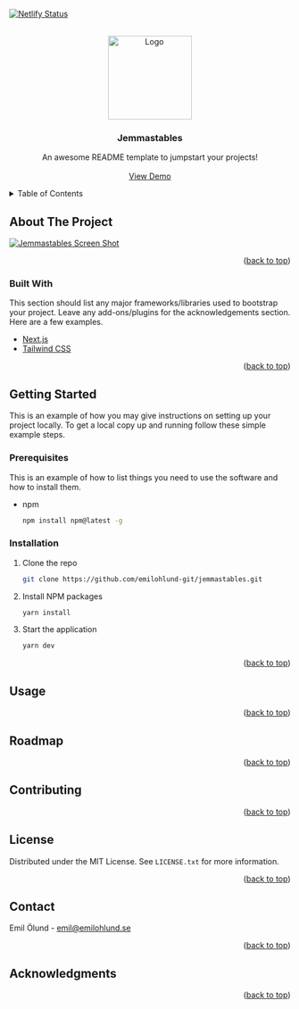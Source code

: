 <div id="top"></div>

[![Netlify Status](https://api.netlify.com/api/v1/badges/4f86c853-13b8-4da8-8a1f-e84097ee8336/deploy-status)](https://app.netlify.com/sites/jemmastables/deploys)

<!-- PROJECT LOGO -->
<br />
<div align="center">
  <a href="https://github.com/emilohlund-git/jemmastables">
    <img src="/public/images/logo.png" alt="Logo" width="150" height="150">
  </a>

  <h3 align="center">Jemmastables</h3>

  <p align="center">
    An awesome README template to jumpstart your projects!
    <br />
    <br />
    <a href="https://jemmastables.netlify.app/">View Demo</a>
  </p>
</div>



<!-- TABLE OF CONTENTS -->
<details>
  <summary>Table of Contents</summary>
  <ol>
    <li>
      <a href="#about-the-project">About The Project</a>
      <ul>
        <li><a href="#built-with">Built With</a></li>
      </ul>
    </li>
    <li>
      <a href="#getting-started">Getting Started</a>
      <ul>
        <li><a href="#prerequisites">Prerequisites</a></li>
        <li><a href="#installation">Installation</a></li>
      </ul>
    </li>
    <li><a href="#usage">Usage</a></li>
    <li><a href="#roadmap">Roadmap</a></li>
    <li><a href="#contributing">Contributing</a></li>
    <li><a href="#license">License</a></li>
    <li><a href="#contact">Contact</a></li>
    <li><a href="#acknowledgments">Acknowledgments</a></li>
  </ol>
</details>



<!-- ABOUT THE PROJECT -->
## About The Project

[![Jemmastables Screen Shot][product-screenshot]](https://i.ibb.co/Gcqw7pn/Jemma-Stables.png)

<p align="right">(<a href="#top">back to top</a>)</p>

### Built With

This section should list any major frameworks/libraries used to bootstrap your project. Leave any add-ons/plugins for the acknowledgements section. Here are a few examples.

* [Next.js](https://nextjs.org/)
* [Tailwind CSS](https://v1.tailwindcss.com/)

<p align="right">(<a href="#top">back to top</a>)</p>



<!-- GETTING STARTED -->
## Getting Started

This is an example of how you may give instructions on setting up your project locally.
To get a local copy up and running follow these simple example steps.

### Prerequisites

This is an example of how to list things you need to use the software and how to install them.
* npm
  ```sh
  npm install npm@latest -g
  ```

### Installation

1. Clone the repo
   ```sh
   git clone https://github.com/emilohlund-git/jemmastables.git
   ```
2. Install NPM packages
   ```sh
   yarn install
   ```
3. Start the application
   ```sh
   yarn dev
   ```

<p align="right">(<a href="#top">back to top</a>)</p>



<!-- USAGE EXAMPLES -->
## Usage

<p align="right">(<a href="#top">back to top</a>)</p>



<!-- ROADMAP -->
## Roadmap

<p align="right">(<a href="#top">back to top</a>)</p>



<!-- CONTRIBUTING -->
## Contributing

<p align="right">(<a href="#top">back to top</a>)</p>



<!-- LICENSE -->
## License

Distributed under the MIT License. See `LICENSE.txt` for more information.

<p align="right">(<a href="#top">back to top</a>)</p>



<!-- CONTACT -->
## Contact

Emil Ölund - emil@emilohlund.se

<p align="right">(<a href="#top">back to top</a>)</p>



<!-- ACKNOWLEDGMENTS -->
## Acknowledgments

<p align="right">(<a href="#top">back to top</a>)</p>



<!-- MARKDOWN LINKS & IMAGES -->
[product-screenshot]: https://i.ibb.co/Gcqw7pn/Jemma-Stables.png